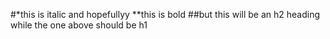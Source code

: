 #*this is italic and hopefullyy **this is bold
##but this will be an h2 heading while the one above should be h1

